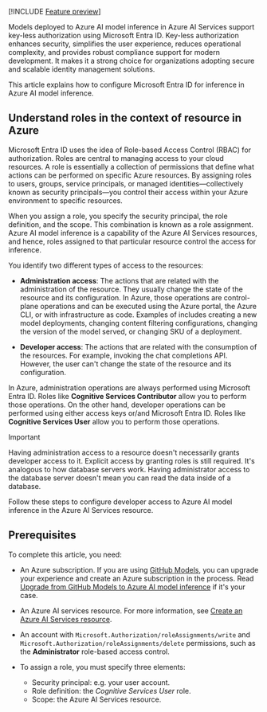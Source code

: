 [!INCLUDE [Feature preview](../../../../ai-studio/includes/feature-preview.md)]

Models deployed to Azure AI model inference in Azure AI Services support key-less authorization using Microsoft Entra ID. Key-less authorization enhances security, simplifies the user experience, reduces operational complexity, and provides robust compliance support for modern development. It makes it a strong choice for organizations adopting secure and scalable identity management solutions.

This article explains how to configure Microsoft Entra ID for inference in Azure AI model inference.

## Understand roles in the context of resource in Azure

Microsoft Entra ID uses the idea of Role-based Access Control (RBAC) for authorization. Roles are central to managing access to your cloud resources. A role is essentially a collection of permissions that define what actions can be performed on specific Azure resources. By assigning roles to users, groups, service principals, or managed identities—collectively known as security principals—you control their access within your Azure environment to specific resources.

When you assign a role, you specify the security principal, the role definition, and the scope. This combination is known as a role assignment. Azure AI model inference is a capability of the Azure AI Services resources, and hence, roles assigned to that particular resource control the access for inference.

You identify two different types of access to the resources:

* **Administration access**: The actions that are related with the administration of the resource. They usually change the state of the resource and its configuration. In Azure, those operations are control-plane operations and can be executed using the Azure portal, the Azure CLI, or with infrastructure as code. Examples of includes creating a new model deployments, changing content filtering configurations, changing the version of the model served, or changing SKU of a deployment.

* **Developer access**: The actions that are related with the consumption of the resources. For example, invoking the chat completions API. However, the user can't change the state of the resource and its configuration.

In Azure, administration operations are always performed using Microsoft Entra ID. Roles like **Cognitive Services Contributor** allow you to perform those operations. On the other hand, developer operations can be performed using either access keys or/and Microsoft Entra ID. Roles like **Cognitive Services User** allow you to perform those operations.

> [!IMPORTANT]
> Having administration access to a resource doesn't necessarily grants developer access to it. Explicit access by granting roles is still required. It's analogous to how database servers work. Having administrator access to the database server doesn't mean you can read the data inside of a database.

Follow these steps to configure developer access to Azure AI model inference in the Azure AI Services resource.

## Prerequisites

To complete this article, you need:

* An Azure subscription. If you are using [GitHub Models](https://docs.github.com/en/github-models/), you can upgrade your experience and create an Azure subscription in the process. Read [Upgrade from GitHub Models to Azure AI model inference](../../how-to/quickstart-github-models.md) if it's your case.

* An Azure AI services resource. For more information, see [Create an Azure AI Services resource](/articles/ai-foundry/model-inference/how-to/quickstart-create-resources).

* An account with `Microsoft.Authorization/roleAssignments/write` and `Microsoft.Authorization/roleAssignments/delete` permissions, such as the **Administrator** role-based access control.

* To assign a role, you must specify three elements: 
  
  * Security principal: e.g. your user account.
  * Role definition: the *Cognitive Services User* role.
  * Scope: the Azure AI Services resource.
